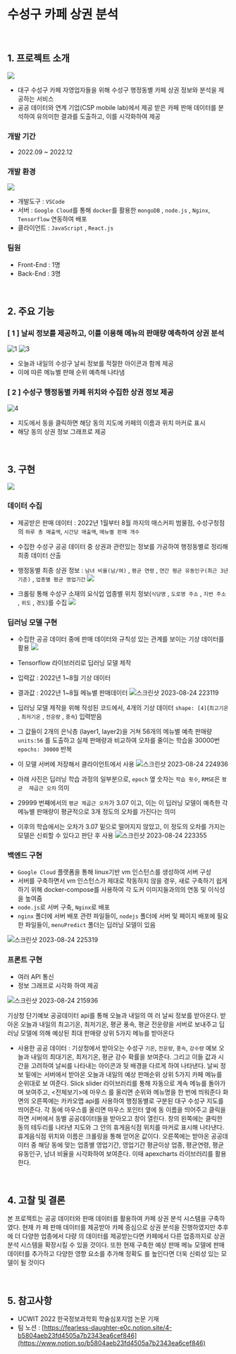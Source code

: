 # 수성구 카페 상권 분석

<br />

## 1. 프로젝트 소개
![](https://github.com/JoWonYeong/YeongTube/assets/92977925/2bc6043e-560c-476f-afdb-11c0789c7d73)
- 대구 수성구 카페 자영업자들을 위해 수성구 행정동별 카페 상권 정보와 분석을 제공하는 서비스
- 공공 데이터와 연계 기업(CSP mobile lab)에서 제공 받은 카페 판매 데이터를 분석하여 유의미한 결과를 도출하고, 이를 시각화하여 제공

### 개발 기간
- 2022.09 ~ 2022.12

### 개발 환경
![](https://github.com/JoWonYeong/YeongTube/assets/92977925/d06b72df-f6cc-401a-a740-485f01246920)
- 개발도구 : `VSCode`
- 서버 : `Google Cloud`를 통해 `docker`를 활용한 `mongoDB` , `node.js` , `Nginx`,  `Tensorflow` 연동하여 배포
- 클라이언트 : `JavaScript` , `React.js`

### 팀원
- Front-End : 1명
- Back-End : 3명

<br />

## 2. 주요 기능 
### [ 1 ] 날씨 정보를 제공하고, 이를 이용해 메뉴의 판매량 예측하여 상권 분석
![1](https://user-images.githubusercontent.com/92977925/235345760-eaf36a45-d380-4d4b-8a8b-0cc35821d46f.png)
![3](https://user-images.githubusercontent.com/92977925/235345783-036caf73-2ac0-4461-a8d8-ca10addc4d2e.png)
- 오늘과 내일의 수성구 날씨 정보를 적절한 아이콘과 함께 제공
- 이에 따른 메뉴별 판매 순위 예측해 나타냄

### [ 2 ] 수성구 행정동별 카페 위치와 수집한 상권 정보 제공
![4](https://user-images.githubusercontent.com/92977925/235345793-fcae4567-e842-44f6-8c15-1b4e89e3ac86.png)
- 지도에서 동을 클릭하면 해당 동의 지도에 카페의 이름과 위치 마커로 표시
-  해당 동의 상권 정보 그래프로 제공

<br />

## 3. 구현
![](https://github.com/JoWonYeong/YeongTube/assets/92977925/8f901d6f-d7d4-4e08-8558-67aefabfe161)
### 데이터 수집
- 제공받은 판매 데이터 : 2022년 1월부터 8월 까지의 매스커피 범물점, 수성구청점의 `하루 총 매출액`, `시간당 매출액`, `메뉴별 판매 개수`

- 수집한 수성구 공공 데이터 중 상권과 관련있는 정보를 가공하여 행정동별로 정리해 최종 데이터 산출
- 행정동별 최종 상권 정보 : `남녀 비율(남/여)` , `평균 연령` , `연간 평균 유동인구(최근 3년 기준)` , `업종별 평균 영업기간`
![](https://velog.velcdn.com/images/wswy17/post/006684fb-2e0e-40f7-94ad-854ff852050f/image.jpg)

- 크롤링 통해 수성구 소재의 요식업 업종별 위치 정보(`식당명` , `도로명 주소` , `지번 주소` , `위도` , `경도`)를 수집
![](https://velog.velcdn.com/images/wswy17/post/22bf7add-bd1b-4c67-bd4e-21bf5e3cc570/image.jpg)

### 딥러닝 모델 구현
- 수집한 공공 데이터 중에 판매 데이터와 규칙성 있는 관계를 보이는 기상 데이터를 활용
![](https://velog.velcdn.com/images/wswy17/post/fd2639a1-947a-4b30-8d7f-69f12e3bfc65/image.jpg)
- Tensorflow 라이브러리로 딥러닝 모델 제작
- 입력값 : 2022년 1~8월 기상 데이터 
- 결과값 : 2022년 1~8월 메뉴별 판매데이터
![스크린샷 2023-08-24 223119](https://github.com/JoWonYeong/YeongTube/assets/92977925/07580656-035a-44f3-8f8a-ee79891e8973)

- 딥러닝 모델 제작을 위해 작성된 코드에서, 4개의 기상 데이터 `shape: [4]`(`최고기온` , `최저기온` , `전운량` , `풍속`) 입력받음
- 그 값들이 2개의 은닉층 (layer1, layer2)을 거쳐 
56개의 메뉴별 예측 판매량 `units:56` 를 도출하고 실제 판매량과 비교하여 오차를 줄이는 학습을 30000번 `epochs: 30000` 반복
- 이 모델 서버에 저장해서 클라이언트에서 사용
![스크린샷 2023-08-24 224936](https://github.com/JoWonYeong/YeongTube/assets/92977925/2d4b8bee-aea7-466e-b430-0920147d268e)

- 아래 사진은 딥러닝 학습 과정의 일부분으로, `epoch` 옆 숫자는 `학습 횟수`, `RMSE`은 `평균 
제곱근 오차` 의미
- 29999 번째에서의 `평균 제곱근 오차`가 3.07 이고, 이는 이 딥러닝 모델이 예측한 각 메뉴별 판매량이 평균적으로 3개 정도의 오차를 가진다는 의미
- 이후의 학습에서는 오차가 3.07 밑으로 떨어지지 않았고, 이 정도의 오차를 가지는 모델은 신뢰할 수 있다고 판단 후 사용
![스크린샷 2023-08-24 223355](https://github.com/JoWonYeong/YeongTube/assets/92977925/f6c71b06-5d08-457c-81ee-9f653fe2c7ed)

### 백엔드 구현
- `Google Cloud` 플랫폼을 통해 linux기반 vm 인스턴스를 생성하여 서버 구성
- 서버를 구축하면서 vm 인스턴스가 제대로 작동하지 않을 경우, 새로 구축하기 쉽게 하기 위해 docker-compose를 사용하여 각 도커 이미지들과의의 연동 및 이식성을 높여줌
- `node.js`로 서버 구축, `Nginx`로 배포
- `nginx` 폴더에 서버 배포 관련 파일들이, `nodejs` 폴더에 서버 및 페이지 배포에 필요한 파일들이, `menuPredict` 폴더는 딥러닝 모델이 있음

![스크린샷 2023-08-24 225319](https://github.com/JoWonYeong/YeongTube/assets/92977925/40f3a87d-146a-4ce9-a903-e42fcba58471)

### 프론트 구현
- 여러 API 통신
- 정보 그래프로 시각화 하여 제공

![스크린샷 2023-08-24 215936](https://github.com/JoWonYeong/YeongTube/assets/92977925/00eb9fef-9169-43ff-ad86-8487df9d8154)

기상청 단기예보 공공데이터 api를 통해 오늘과 내일의 여
러 날씨 정보를 받아온다. 받아온 오늘과 내일의 최고기온, 최저기온, 평균 풍속, 평균 전운량을 서버로 
보내주고 딥러닝 모델에 의해 예상된 최대 판매량 상위 5가지 메뉴를 받아온다
- 사용한 공공 데이터 :  기상청에서 받아오는 수성구 `기온`, `전운량`, `풍속`, `강수량` 예보
 오늘과 내일의 최대기온, 최저기온, 평균 강수 확률을 보여준다. 그리고 이들 값과 시
간을 고려하여 날씨를 나타내는 아이콘과 뒷 배경을 다르게 하여 나타낸다.
날씨 정보 밑에는 서버에서 받아온 오늘과 내일의 예상 판매순위 상위 5가지 카페 메뉴를 순위대로 보
여준다. Slick slider 라이브러리를 통해 자동으로 계속 메뉴를 돌아가며 보여주고, <전체보기>에 마우스
를 올리면 순위와 메뉴명을 한 번에 띄워준다
화면의 오른쪽에는 카카오맵 api를 사용하여 행정동별로 구분된 대구 수성구 지도를 띄어준다. 각 동에 
마우스를 올리면 마우스 포인터 옆에 동 이름을 띄어주고 클릭을 하면 서버에서 동별 공공데이터들을 
받아오고 창이 열린다. 창의 왼쪽에는 클릭한 동의 테두리를 나타낸 지도와 그 안의 휴게음식점 위치를 
마커로 표시해 나타낸다. 휴게음식점 위치와 이름은 크롤링을 통해 얻어온 값이다. 오른쪽에는 받아온 
공공데이터 중 해당 동에 맞는 업종별 영업기간, 영업기간 평균이상 업종, 평균연령, 평균유동인구, 남녀
비율을 시각화하여 보여준다. 이때 apexcharts 라이브러리를 활용한다.


<br />

## 4. 고찰 및 결론
본 프로젝트는 공공 데이터와 판매 데이터를 활용하여 카페 상권 분석 시스템을 구축하였다. 현재 카
페 판매 데이터를 제공받아 카페 중심으로 상권 분석을 진행하였지만 추후에 더 다양한 업종에서 다량
의 데이터를 제공받는다면 카페에서 다른 업종까지로 상권 분석 시스템을 확장시킬 수 있을 것이다. 또한 현재 구축한 예상 판매 메뉴 모델에 판매 데이터를 추가하고 다양한 영향 요소를 추가해 정확도
를 높인다면 더욱 신뢰성 있는 모델이 될 것이다

<br />

## 5. 참고사항
- UCWIT 2022 한국정보과학회 학술심포지엄 논문 기재
- 팀 노션 : [https://fearless-daughter-e0c.notion.site/4-b5804aeb23fd4505a7b2343ea6cef846](https://www.notion.so/b5804aeb23fd4505a7b2343ea6cef846)
